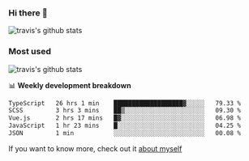 ### Hi there 👋

<!--
**HondryTravis/HondryTravis** is a ✨ _special_ ✨ repository because its `README.md` (this file) appears on your GitHub profile.

Here are some ideas to get you started:

- 🔭 I’m currently working on ...
- 🌱 I’m currently learning ...
- 👯 I’m looking to collaborate on ...
- 🤔 I’m looking for help with ...
- 💬 Ask me about ...
- 📫 How to reach me: ...
- 😄 Pronouns: ...
- ⚡ Fun fact: ...
-->

![travis's github stats](https://github-readme-stats.vercel.app/api?username=HondryTravis&hide=stars)
### Most used
![travis's github stats](https://github-readme-stats.anuraghazra1.vercel.app/api/top-langs/?username=HondryTravis&layout=compact&hide_title=true)

📊 **Weekly development breakdown**

<!--START_SECTION:waka-->

```txt
TypeScript   26 hrs 1 min    ███████████████████▓░░░░░   79.33 %
SCSS         3 hrs 3 mins    ██▒░░░░░░░░░░░░░░░░░░░░░░   09.30 %
Vue.js       2 hrs 17 mins   █▓░░░░░░░░░░░░░░░░░░░░░░░   06.98 %
JavaScript   1 hr 23 mins    █░░░░░░░░░░░░░░░░░░░░░░░░   04.25 %
JSON         1 min           ░░░░░░░░░░░░░░░░░░░░░░░░░   00.08 %
```

<!--END_SECTION:waka-->

If you want to know more, check out it [about myself](https://hondrytravis.github.io/)
